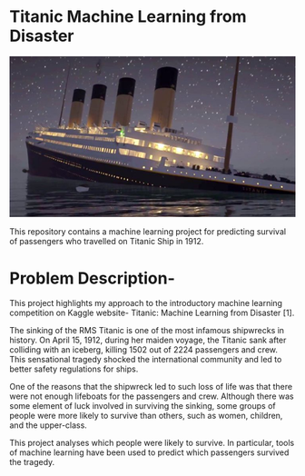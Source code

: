 # Titanic Machine Learning from Disaster

![Display Image](RawData/image1.jpg)

This repository contains a machine learning project for predicting survival of passengers who travelled on Titanic Ship in 1912.

# Problem Description-
This project highlights my approach to the introductory machine learning competition on Kaggle website- Titanic: Machine Learning from Disaster [1].

The sinking of the RMS Titanic is one of the most infamous shipwrecks in history.  On April 15, 1912, during her maiden voyage, the Titanic sank after colliding with an iceberg, killing 1502 out of 2224 passengers and crew. This sensational tragedy shocked the international community and led to better safety regulations for ships.

One of the reasons that the shipwreck led to such loss of life was that there were not enough lifeboats for the passengers and crew. Although there was some element of luck involved in surviving the sinking, some groups of people were more likely to survive than others, such as women, children, and the upper-class.

This project analyses which people were likely to survive. In particular, tools of machine learning have been used to predict which passengers survived the tragedy.

